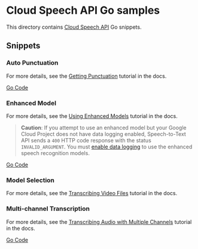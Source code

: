 # Cloud Speech API Go samples

This directory contains [Cloud Speech API](https://cloud.google.com/speech/) Go snippets.

## Snippets

### Auto Punctuation

For more details, see the [Getting Punctuation](https://cloud.google.com/speech-to-text/docs/automatic-punctuation) tutorial in the docs.

[Go Code](auto_punctuation.go)

### Enhanced Model

For more details, see the [Using Enhanced Models](https://cloud.google.com/speech-to-text/docs/enhanced-models) tutorial in the docs.

> **Caution**: If you attempt to use an enhanced model but your Google Cloud Project does not have data logging enabled, Speech-to-Text API sends a `400` HTTP code response with the status `INVALID_ARGUMENT`. You must [enable data logging](https://cloud.google.com/speech-to-text/docs/enable-data-logging) to use the enhanced speech recognition models.

[Go Code](enhanced_model.go)

### Model Selection

For more details, see the [Transcribing Video Files](https://cloud.google.com/speech-to-text/docs/video-model) tutorial in the docs.

### Multi-channel Transcription

For more details, see the [Transcribing Audio with Multiple Channels](https://cloud.google.com/speech-to-text/docs/multi-channel) tutorial in the docs.

[Go Code](multichannel.go)
